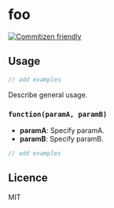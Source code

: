 # foo

[![Commitizen friendly](https://img.shields.io/badge/commitizen-friendly-brightgreen.svg)](http://commitizen.github.io/cz-cli/)



## Usage

```javascript
// add examples
```

Describe general usage.

### `function(paramA, paramB)`

* **paramA**: Specify paramA.
* **paramB**: Specify paramB.

```javascript
// add examples
```

## Licence

MIT
